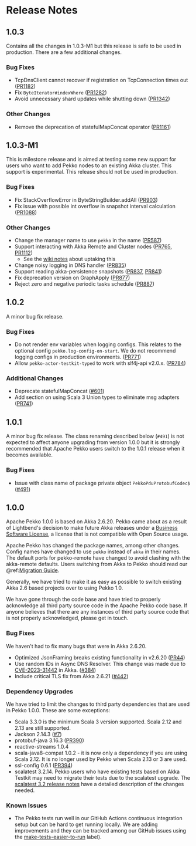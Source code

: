 # Release Notes

## 1.0.3

Contains all the changes in 1.0.3-M1 but this release is safe to be used in production. There are a few additional changes.

### Bug Fixes

* TcpDnsClient cannot recover if registration on TcpConnection times out ([PR1182](https://github.com/apache/pekko/pull/1182))
* Fix `ByteIterator#indexWhere` ([PR1282](https://github.com/apache/pekko/pull/1282))
* Avoid unnecessary shard updates while shutting down ([PR1342](https://github.com/apache/pekko/pull/1342))

### Other Changes

* Remove the deprecation of statefulMapConcat operator ([PR1161](https://github.com/apache/pekko/pull/1161))

## 1.0.3-M1
This is milestone release and is aimed at testing some new support for users who want to add Pekko nodes to an existing Akka cluster. This support is experimental. This release should not be used in production.

### Bug Fixes

* Fix StackOverflowError in ByteStringBuilder.addAll ([PR903](https://github.com/apache/pekko/pull/903))
* Fix issue with possible int overflow in snapshot interval calculation ([PR1088](https://github.com/apache/pekko/pull/1088))

### Other Changes

* Change the manager name to use `pekko` in the name ([PR587](https://github.com/apache/pekko/pull/587))
* Support interacting with Akka Remote and Cluster nodes ([PR765](https://github.com/apache/pekko/pull/765), [PR1112](https://github.com/apache/pekko/pull/1112))
    * See the [wiki notes](https://cwiki.apache.org/confluence/display/PEKKO/Pekko+Akka+Compatibility) about uptaking this 
* Change noisy logging in DNS handler ([PR835](https://github.com/apache/pekko/pull/835))
* Support reading akka-persistence snapshots ([PR837](https://github.com/apache/pekko/pull/837), [PR841](https://github.com/apache/pekko/pull/841))
* Fix deprecation version on GraphApply ([PR877](https://github.com/apache/pekko/pull/877))
* Reject zero and negative periodic tasks schedule ([PR887](https://github.com/apache/pekko/pull/887))

## 1.0.2
A minor bug fix release.

### Bug Fixes

* Do not render env variables when logging configs. This relates to the optional config `pekko.log-config-on-start`. We do not recommend logging configs in production environments. ([PR771](https://github.com/apache/pekko/pull/771))
* Allow `pekko-actor-testkit-typed` to work with slf4j-api v2.0.x. ([PR784](https://github.com/apache/pekko/pull/784))

### Additional Changes

* Deprecate statefulMapConcat ([#601](https://github.com/apache/pekko/issues/601))
* Add section on using Scala 3 Union types to eliminate msg adapters ([PR741](https://github.com/apache/pekko/pull/741))

## 1.0.1
A minor bug fix release. The class renaming described below (`#491`) is not expected to affect anyone
upgrading from version 1.0.0 but it is strongly recommended that Apache Pekko users switch to the 1.0.1
release when it becomes available.

### Bug Fixes

* Issue with class name of package private object `PekkoPduProtobufCodec$` ([#491](https://github.com/apache/pekko/issues/491))

## 1.0.0
Apache Pekko 1.0.0 is based on Akka 2.6.20. Pekko came about as a result of Lightbend's decision to make future
Akka releases under a [Business Software License](https://www.lightbend.com/blog/why-we-are-changing-the-license-for-akka),
a license that is not compatible with Open Source usage.

Apache Pekko has changed the package names, among other changes. Config names have changed to use `pekko` instead
of `akka` in their names. The default ports for pekko-remote have changed to avoid clashing with the akka-remote
defaults. Users switching from Akka to Pekko should read our @ref:[Migration Guide](../project/migration-guides.md).

Generally, we have tried to make it as easy as possible to switch existing Akka 2.6 based projects over to using
Pekko 1.0.

We have gone through the code base and have tried to properly acknowledge all third party source code in the
Apache Pekko code base. If anyone believes that there are any instances of third party source code that is not
properly acknowledged, please get in touch.

### Bug Fixes
We haven't had to fix many bugs that were in Akka 2.6.20.

* Optimized JsonFraming breaks existing functionality in v2.6.20 ([PR44](https://github.com/apache/pekko/pull/44))
* Use random IDs in Async DNS Resolver. This change was made due to [CVE-2023-31442](https://doc.akka.io/reference/security-announcements/akka-async-dns-2023-31442.html) in Akka. ([#384](https://github.com/apache/pekko/issues/384))
* Include critical TLS fix from Akka 2.6.21 ([#442](https://github.com/apache/pekko/issues/442))

### Dependency Upgrades
We have tried to limit the changes to third party dependencies that are used in Pekko 1.0.0. These are some exceptions:

* Scala 3.3.0 is the minimum Scala 3 version supported. Scala 2.12 and 2.13 are still supported.
* Jackson 2.14.3 ([#7](https://github.com/apache/pekko/issues/7))
* protobuf-java 3.16.3 ([PR390](https://github.com/apache/pekko/pull/390))
* reactive-streams 1.0.4
* scala-java8-compat 1.0.2 - it is now only a dependency if you are using Scala 2.12. It is no longer used by Pekko when Scala 2.13 or 3 are used.
* ssl-config 0.6.1 ([PR394](https://github.com/apache/pekko/pull/394))
* scalatest 3.2.14. Pekko users who have existing tests based on Akka Testkit may need to migrate their tests due to the scalatest upgrade. The [scalatest 3.2 release notes](https://www.scalatest.org/release_notes/3.2.0) have a detailed description of the changes needed.

### Known Issues
* The Pekko tests run well in our GitHub Actions continuous integration setup but can be hard to get running locally. We are adding improvements and they can be tracked among our GitHub issues using the [make-tests-easier-to-run](https://github.com/apache/pekko/issues?q=label%3Amake-tests-easier-to-run+) label).
